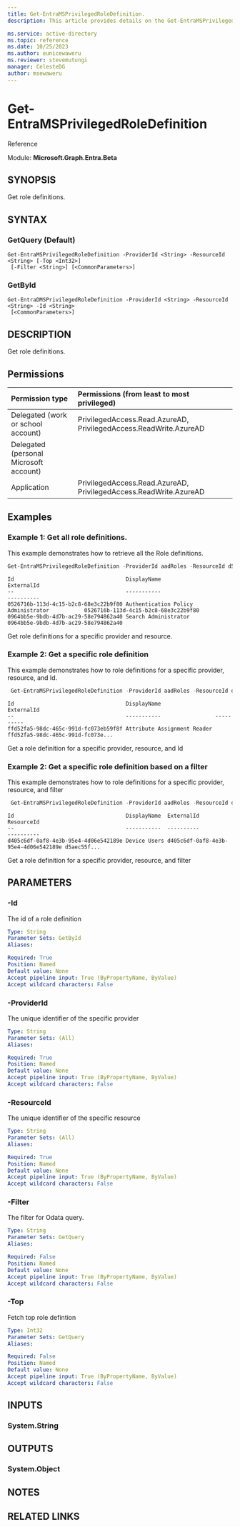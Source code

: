 ```yaml
---
title: Get-EntraMSPrivilegedRoleDefinition.
description: This article provides details on the Get-EntraMSPrivilegedRoleDefinition command.

ms.service: active-directory
ms.topic: reference
ms.date: 10/25/2023
ms.author: eunicewaweru
ms.reviewer: stevemutungi
manager: CelesteDG
author: msewaweru
---
```


# Get-EntraMSPrivilegedRoleDefinition

Reference

Module: **Microsoft.Graph.Entra.Beta**

## SYNOPSIS
Get role definitions.

## SYNTAX

### GetQuery (Default)
```
Get-EntraMSPrivilegedRoleDefinition -ProviderId <String> -ResourceId <String> [-Top <Int32>]
 [-Filter <String>] [<CommonParameters>]
```

### GetById
```
Get-EntraDMSPrivilegedRoleDefinition -ProviderId <String> -ResourceId <String> -Id <String>
 [<CommonParameters>]
```

## DESCRIPTION
Get role definitions.

## Permissions

|Permission type      | Permissions (from least to most privileged)              |
|:--------------------|:---------------------------------------------------------|
|Delegated (work or school account) | PrivilegedAccess.Read.AzureAD, PrivilegedAccess.ReadWrite.AzureAD    |
|Delegated (personal Microsoft account) |     |
|Application | PrivilegedAccess.Read.AzureAD, PrivilegedAccess.ReadWrite.AzureAD |

## Examples

### Example 1: Get all role definitions.
    
This example demonstrates how to retrieve all the Role definitions.

```powershell
Get-EntraMSPrivilegedRoleDefinition -ProviderId aadRoles -ResourceId d5aec55f-2d12-4442-8d2f-ccca95d4390e -Top 2
```
```output
Id                                   DisplayName                                   ExternalId
--                                   -----------                                   ----------
0526716b-113d-4c15-b2c8-68e3c22b9f80 Authentication Policy Administrator           0526716b-113d-4c15-b2c8-68e3c22b9f80
0964bb5e-9bdb-4d7b-ac29-58e794862a40 Search Administrator                          0964bb5e-9bdb-4d7b-ac29-58e794862a40
```
Get role definitions for a specific provider and resource.

### Example 2: Get a specific role definition
    
This example demonstrates how to  role definitions for a specific provider, resource, and Id.

```powershell
 Get-EntraMSPrivilegedRoleDefinition -ProviderId aadRoles -ResourceId d5aec55f-2d12-4442-8d2f-ccca95d4390e -Id ffd52fa5-98dc-465c-991d-fc073eb59f8f
```
```output
Id                                   DisplayName                 ExternalId
--                                   -----------                 ----------
ffd52fa5-98dc-465c-991d-fc073eb59f8f Attribute Assignment Reader ffd52fa5-98dc-465c-991d-fc073e...
```
Get a role definition for a specific provider, resource, and Id

### Example 2: Get a specific role definition based on a filter

This example demonstrates how to  role definitions for a specific provider, resource, and filter

```powershell
 Get-EntraMSPrivilegedRoleDefinition -ProviderId aadRoles -ResourceId d5aec55f-2d12-4442-8d2f-ccca95d4390e -Filter "DisplayName eq 'Device Users'"
 ```
 ```output
Id                                   DisplayName  ExternalId                           ResourceId
--                                   -----------  ----------                           ----------
d405c6df-0af8-4e3b-95e4-4d06e542189e Device Users d405c6df-0af8-4e3b-95e4-4d06e542189e d5aec55f...
```

Get a role definition for a specific provider, resource, and filter

## PARAMETERS

### -Id
The id of a role definition

```yaml
Type: String
Parameter Sets: GetById
Aliases:

Required: True
Position: Named
Default value: None
Accept pipeline input: True (ByPropertyName, ByValue)
Accept wildcard characters: False
```

### -ProviderId
The unique identifier of the specific provider

```yaml
Type: String
Parameter Sets: (All)
Aliases:

Required: True
Position: Named
Default value: None
Accept pipeline input: True (ByPropertyName, ByValue)
Accept wildcard characters: False
```

### -ResourceId
The unique identifier of the specific resource

```yaml
Type: String
Parameter Sets: (All)
Aliases:

Required: True
Position: Named
Default value: None
Accept pipeline input: True (ByPropertyName, ByValue)
Accept wildcard characters: False
```

### -Filter
The filter for Odata query.

```yaml
Type: String
Parameter Sets: GetQuery
Aliases:

Required: False
Position: Named
Default value: None
Accept pipeline input: True (ByPropertyName, ByValue)
Accept wildcard characters: False
```

### -Top
Fetch top role defintion

```yaml
Type: Int32
Parameter Sets: GetQuery
Aliases:

Required: False
Position: Named
Default value: None
Accept pipeline input: True (ByPropertyName, ByValue)
Accept wildcard characters: False
```

## INPUTS

### System.String
## OUTPUTS

### System.Object
## NOTES

## RELATED LINKS
